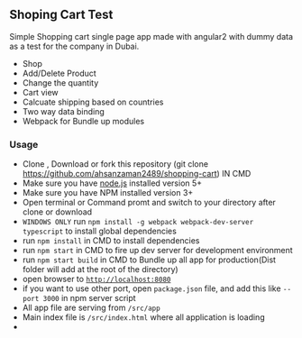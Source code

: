## Shoping Cart Test

Simple Shopping cart single page app made with angular2 with dummy data as a test for the company in Dubai.

- Shop 
- Add/Delete Product
- Change the quantity 
- Cart view
- Calcuate shipping based on countries 
- Two way data binding 
- Webpack for Bundle up modules  


### Usage
- Clone , Download or fork this repository (git clone https://github.com/ahsanzaman2489/shopping-cart) IN CMD
- Make sure you have [node.js](https://nodejs.org/) installed version 5+
- Make sure you have NPM installed version 3+
- Open terminal or Command promt and switch to your directory after clone or download
- `WINDOWS ONLY` run `npm install -g webpack webpack-dev-server typescript` to install global dependencies
- run `npm install` in CMD to install dependencies
- run `npm start` in CMD to fire up dev server for development environment 
- run `npm start build` in CMD to Bundle up all app for production(Dist folder will add at the root of the directory)
- open browser to [`http://localhost:8080`](http://localhost:8080)
- if you want to use other port, open `package.json` file, and add this like `--port 3000` in npm server script
- All app file are serving from `/src/app`
- Main index file is  `/src/index.html` where all application is loading
- 